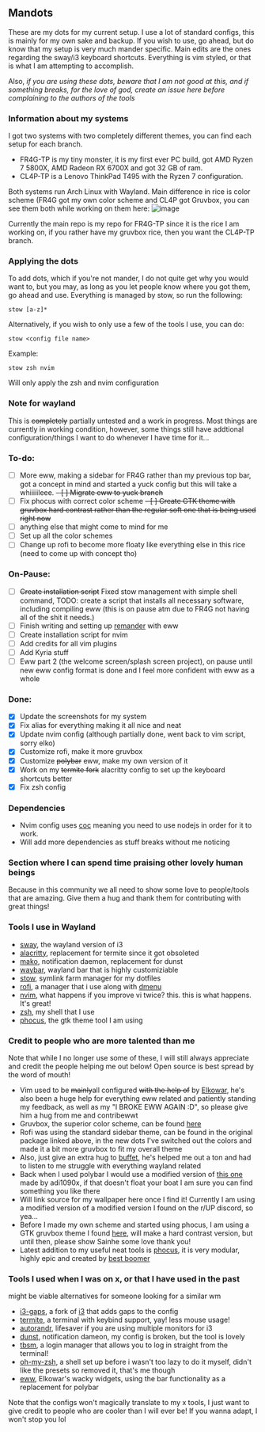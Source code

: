 ## Mandots

These are my dots for my current setup. I use a lot of standard configs, this is mainly for my own sake and backup. If you wish to use, go ahead, but do know that my setup is very much mander specific. Main edits are the ones regarding the sway/i3 keyboard shortcuts. Everything is vim styled, or that is what I am attempting to accomplish.

Also, *if you are using these dots, beware that I am not good at this, and if something breaks, for the love of god, create an issue here before complaining to the authors of the tools*

### Information about my systems
I got two systems with two completely different themes, you can find each setup for each branch.

- FR4G-TP is my tiny monster, it is my first ever PC build, got AMD Ryzen 7 5800X, AMD Radeon RX 6700X and got 32 GB of ram.
- CL4P-TP is a Lenovo ThinkPad T495 with the Ryzen 7 configuration.

Both systems run Arch Linux with Wayland. Main difference in rice is color scheme (FR4G got my own color scheme and CL4P got Gruvbox, you can see them both while working on them here:
![image](https://cdn.discordapp.com/attachments/635625917623828520/873686829449236560/20210807_235812.jpg)

Currently the main repo is my repo for FR4G-TP since it is the rice I am working on, if you rather have my gruvbox rice, then you want the CL4P-TP branch. 

### Applying the dots 
To add dots, which if you're not mander, I do not quite get why you would want to, but you may, as long as you let people know where you got them, go ahead and use. Everything is managed by stow, so run the following:

``stow [a-z]*``

Alternatively, if you wish to only use a few of the tools I use, you can do:

``stow <config file name>``

Example:

``stow zsh nvim``

Will only apply the zsh and nvim configuration

### Note for wayland
This is ~~completely~~ partially untested and a work in progress. Most things are currently in working condition, however, some things still have addtional configuration/things I want to do whenever I have time for it...

### To-do:
- [ ] More eww, making a sidebar for FR4G rather than my previous top bar, got a concept in mind and started a yuck config but this will take a whiiiiileee.
~~- [ ] Migrate eww to yuck branch~~
- [ ] Fix phocus with correct color scheme
~~- [ ] Create GTK theme with gruvbox hard contrast rather than the regular soft one that is being used right now~~
- [ ] anything else that might come to mind for me 
- [ ] Set up all the color schemes
- [ ] Change up rofi to become more floaty like everything else in this rice (need to come up with concept tho)

### On-Pause:
- [ ] ~~Create installation script~~ Fixed stow management with simple shell command, TODO: create a script that installs all necessary software, including compiling eww (this is on pause atm due to FR4G not having all of the shit it needs.)
- [ ] Finish writing and setting up [remander](https://github.com/manderio/remande.rs) with eww
- [ ] Create installation script for nvim
- [ ] Add credits for all vim plugins
- [ ] Add Kyria stuff
- [ ] Eww part 2 (the welcome screen/splash screen project), on pause until new eww config format is done and I feel more confident with eww as a whole

### Done:
- [x] Update the screenshots for my system
- [x] Fix alias for everything making it all nice and neat
- [x] Update nvim config (although partially done, went back to vim script, sorry elko)
- [x] Customize rofi, make it more gruvbox
- [x] Customize ~~polybar~~ eww, make my own version of it
- [x] Work on my ~~termite fork~~ alacritty config to set up the keyboard shortcuts better
- [x] Fix zsh config

### Dependencies
- Nvim config uses [coc](https://github.com/neoclide/coc.nvim) meaning you need to use nodejs in order for it to work. 
- Will add more dependencies as stuff breaks without me noticing


### Section where I can spend time praising other lovely human beings
Because in this community we all need to show some love to people/tools that are amazing. Give them a hug and thank them for contributing with great things!

### Tools I use in Wayland
- [sway](https://swaywm.org/), the wayland version of i3
- [alacritty](https://github.com/alacritty/alacritty), replacement for termite since it got obsoleted
- [mako](https://github.com/emersion/mako), notification daemon, replacement for dunst
- [waybar](https://github.com/Alexays/Waybar), wayland bar that is highly customiziable
- [stow](https://www.gnu.org/software/stow/), symlink farm manager for my dotfiles
- [rofi](https://github.com/davatorium/rofi), a manager that i use along with [dmenu](https://tools.suckless.org/dmenu/)
- [nvim](https://github.com/neovim/neovim), what happens if you improve vi twice? this. this is what happens. It's great!
- [zsh](https://www.zsh.org/), my shell that I use
- [phocus](https://github.com/phocus/gtk/), the gtk theme tool I am using

### Credit to people who are more talented than me
Note that while I no longer use some of these, I will still always appreciate and credit the people helping me out below! Open source is best spread by the word of mouth!
- Vim used to be ~~mainly~~all configured ~~with the help of~~ by [Elkowar](https://github.com/elkowar), he's also been a huge help for everything eww related and patiently standing my feedback, as well as my "I BROKE EWW AGAIN :D", so please give him a hug from me and contribewwt
- Gruvbox, the superior color scheme, can be found [here](https://github.com/morhetz/gruvbox)
- Rofi was using the standard sidebar theme, can be found in the original package linked above, in the new dots I've switched out the colors and made it a bit more gruvbox to fit my overall theme
- Also, just give an extra hug to [buffet](https://github.com/buffet), he's helped me out a ton and had to listen to me struggle with everything wayland related
- Back when I used polybar I would use a modified version of [this one](https://github.com/adi1090x/polybar-themes#forest) made by adi1090x, if that doesn't float your boat I am sure you can find something you like there
- Will link source for my wallpaper here once I find it! Currently I am using a modified version of a modified version I found on the r/UP discord, so yea...
- Before I made my own scheme and started using phocus, I am using a GTK gruvbox theme I found [here](https://github.com/sainnhe/gruvbox-material-gtk), will make a hard contrast version, but until then, please show Sainhe some love thank you!
- Latest addition to my useful neat tools is [phocus](https://github.com/phocus), it is very modular, highly epic and created by [best boomer](https://github.com/phisch)


### Tools I used when I was on x, or that I have used in the past
might be viable alternatives for someone looking for a similar wm
- [i3-gaps](https://github.com/Airblader/i3), a fork of [i3](https://i3wm.org/) that adds gaps to the config
- [termite](https://github.com/thestinger/termite), a terminal with keybind support, yay! less mouse usage!
- [autorandr](https://github.com/phillipberndt/autorandr), lifesaver if you are using multiple monitors for i3
- [dunst](https://github.com/dunst-project/dunst), notification dameon, my config is broken, but the tool is lovely
- [tbsm](https://github.com/loh-tar/tbsm), a login manager that allows you to log in straight from the terminal! 
- [oh-my-zsh](https://github.com/ohmyzsh/ohmyzsh), a shell set up before i wasn't too lazy to do it myself, didn't like the presets so removed it, that's me though
- [eww](https://github.com/elkowar/eww), Elkowar's wacky widgets, using the bar functionality as a replacement for polybar

Note that the configs won't magically translate to my x tools, I just want to give credit to people who are cooler than I will ever be! If you wanna adapt, I won't stop you lol
